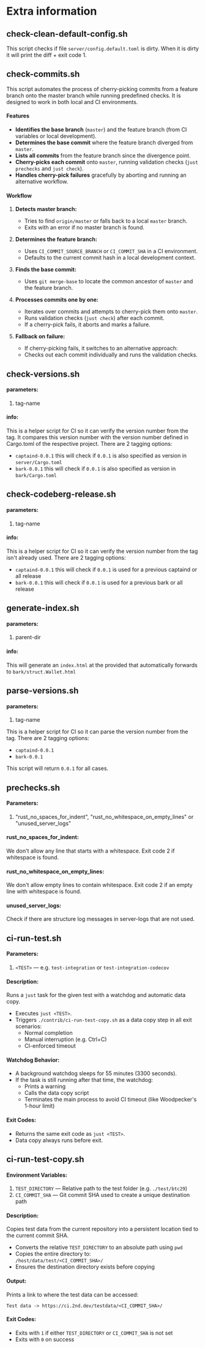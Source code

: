 # Extra information

## check-clean-default-config.sh
This script checks if file `server/config.default.toml` is dirty.
When it is dirty it will print the diff + exit code 1.

## check-commits.sh
This script automates the process of cherry-picking commits from a feature branch onto the master branch while running predefined checks. It is designed to work in both local and CI environments.

#### Features

- **Identifies the base branch** (`master`) and the feature branch (from CI variables or local development).
- **Determines the base commit** where the feature branch diverged from `master`.
- **Lists all commits** from the feature branch since the divergence point.
- **Cherry-picks each commit** onto `master`, running validation checks (`just prechecks` and `just check`).
- **Handles cherry-pick failures** gracefully by aborting and running an alternative workflow.

#### Workflow

1. **Detects master branch:**
    - Tries to find `origin/master` or falls back to a local `master` branch.
    - Exits with an error if no master branch is found.

2. **Determines the feature branch:**
    - Uses `CI_COMMIT_SOURCE_BRANCH` or `CI_COMMIT_SHA` in a CI environment.
    - Defaults to the current commit hash in a local development context.

3. **Finds the base commit:**
    - Uses `git merge-base` to locate the common ancestor of `master` and the feature branch.

4. **Processes commits one by one:**
    - Iterates over commits and attempts to cherry-pick them onto `master`.
    - Runs validation checks (`just check`) after each commit.
    - If a cherry-pick fails, it aborts and marks a failure.

5. **Fallback on failure:**
    - If cherry-picking fails, it switches to an alternative approach:
    - Checks out each commit individually and runs the validation checks.

## check-versions.sh
#### parameters:
1. tag-name

#### info:
This is a helper script for CI so it can verify the version number from the tag.
It compares this version number with the version number defined in Cargo.toml of the respective project.
There are 2 tagging options:
* `captaind-0.0.1` this will check if `0.0.1` is also specified as version in `server/Cargo.toml`
* `bark-0.0.1` this will check if `0.0.1` is also specified as version in `bark/Cargo.toml`

## check-codeberg-release.sh
#### parameters:
1. tag-name

#### info:
This is a helper script for CI so it can verify the version number from the tag isn't already used.
There are 2 tagging options:
* `captaind-0.0.1` this will check if `0.0.1` is used for a previous captaind or all release
* `bark-0.0.1` this will check if `0.0.1` is used for a previous bark or all release

## generate-index.sh
#### parameters:
1. parent-dir

#### info:
This will generate an `index.html` at the provided <parent-dir>
that automatically forwards to `bark/struct.Wallet.html`

## parse-versions.sh
#### parameters:
1. tag-name

This is a helper script for CI so it can parse the version number from the tag.
There are 2 tagging options:
* `captaind-0.0.1`
* `bark-0.0.1`

This script will return `0.0.1` for all cases.

## prechecks.sh
#### Parameters:
1. "rust_no_spaces_for_indent", "rust_no_whitespace_on_empty_lines" or "unused_server_logs"

#### rust_no_spaces_for_indent:
We don't allow any line that starts with a whitespace.
Exit code 2 if whitespace is found.
#### rust_no_whitespace_on_empty_lines:
We don't allow empty lines to contain whitespace.
Exit code 2 if an empty line with whitespace is found.
#### unused_server_logs:
Check if there are structure log messages in server-logs that are not used.

## ci-run-test.sh
#### Parameters:
1. `<TEST>` — e.g. `test-integration` or `test-integration-codecov`

#### Description:
Runs a `just` task for the given test with a watchdog and automatic data copy.
- Executes `just <TEST>`.
- Triggers `./contrib/ci-run-test-copy.sh` as a data copy step in all exit scenarios:
   - Normal completion
   - Manual interruption (e.g. Ctrl+C)
   - CI-enforced timeout

#### Watchdog Behavior:
- A background watchdog sleeps for 55 minutes (3300 seconds).
- If the task is still running after that time, the watchdog:
   - Prints a warning
   - Calls the data copy script
   - Terminates the main process to avoid CI timeout (like Woodpecker's 1-hour limit)

#### Exit Codes:
- Returns the same exit code as `just <TEST>`.
- Data copy always runs before exit.

## ci-run-test-copy.sh
#### Environment Variables:
1. `TEST_DIRECTORY` — Relative path to the test folder (e.g. `./test/btc29`)
2. `CI_COMMIT_SHA` — Git commit SHA used to create a unique destination path

#### Description:
Copies test data from the current repository into a persistent location tied to the current commit SHA.

- Converts the relative `TEST_DIRECTORY` to an absolute path using `pwd`
- Copies the entire directory to:  
  `/host/data/test/<CI_COMMIT_SHA>/`
- Ensures the destination directory exists before copying

#### Output:
Prints a link to where the test data can be accessed:
```
Test data -> https://ci.2nd.dev/testdata/<CI_COMMIT_SHA>/
```

#### Exit Codes:
- Exits with `1` if either `TEST_DIRECTORY` or `CI_COMMIT_SHA` is not set
- Exits with `0` on success
